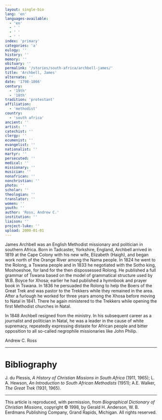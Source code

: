 ```yaml
---
layout: single-bio
lang: 'en'
languages-available:
  - 'en'
  - ' '
  - ' '
  - ' '
index: 'primary'
categories: 'a'
eulogy: ''
history: ''
memory: ''
obituary: ''
permalink: '/stories/south-africa/archbell-james/'
title: 'Archbell, James'
alternate: ''
date: '1798-1866'
century:
  - '19th'
  - '18th'
tradition: 'protestant'
affiliation:
  - 'methodist'
country:
  - 'south africa'
ancient: ''
artist: ''
catechist: ''
clergy: ''
ecumenist: ''
evangelist: ''
nationalist: ''
martyr: ''
persecuted: ''
medical: ''
missionary: ''
musician: ''
nonafrican: ''
nonchristian: ''
photo: ''
scholar: ''
theologian: ''
translator: ''
women: ''
youth: ''
author: 'Ross, Andrew C.'
institution: ''
liaison: ''
project-luke: ''
upload: 2000-01-01
---
```



James Archbell was an English Methodist missionary and politician in southern Africa. Born in Tadcaster, Yorkshire, England, Archbell arrived in 1819 at the Cape Colony with his new wife, Elizabeth (Haigh), and began work north of the Orange River among the Nama people. In 1824 he went to the Rolong, a Tswana people and in 1833 he negotiated with the Sotho king, Moshoeshoe, for land for the then dispossessed Rolong. He published a full grammar of Tswana based on the model of grammatical structure used by W.B. Boyce for Xhosa; earlier he had published a hymnbook and prayer book in Tswana. In 1836 he persuaded the Rolong to help the Boers of the Great Trek and was pastor to the Trekkers while they remained in the area. After a furlough he worked for three years among the Xhosa before moving to Natal in 1841. There he again ministered to the Trekkers while opening the first Methodist churches in Natal.

In 1848 Archbell resigned from the ministry. In his subsequent career as a journalist and politician in Natal, he was a leader in the cause of white supremacy, repeatedly expressing distaste for African people and bitter opposition to all so-called negrophile missionaries like John Philip.

Andrew C. Ross

---

# Bibliography

J. du Plessis, *A History of Christian Missions in South Africa* (1911, 1965); L. A. Hewson, *An Introduction to South African Methodists* (1951); A.E. Walker, *The Great Trek* (1931, 1965).

---

This article is reproduced, with permission, from *Biographical Dictionary of Christian Missions*, copyright © 1998, by Gerald H. Anderson, W. B. Eerdmans Publishing Company, Grand Rapids, Michigan. All rights reserved.